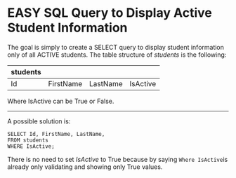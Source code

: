 
# EASY SQL Query to Display Active Student Information

The goal is simply to create a SELECT query to display student information only of all ACTIVE students.
The table structure of *students* is the following:


|students| | | |
| ----------- | ----------- | ----------- | ----------- |
| Id	| FirstName	| LastName	| IsActive | 

Where IsActive can be True or False.


----------------------------------

A possible solution is:

```
SELECT Id, FirstName, LastName,
FROM students
WHERE IsActive; 
```


There is no need to set *IsActive* to True because by saying `Where IsActive`is already only validating and showing only True values.